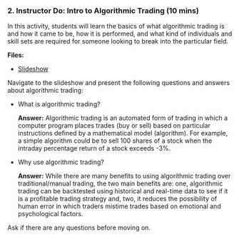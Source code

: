 ### 2. Instructor Do: Intro to Algorithmic Trading (10 mins)

In this activity, students will learn the basics of what algorithmic trading is and how it came to be, how it is performed, and what kind of individuals and skill sets are required for someone looking to break into the particular field.

**Files:**

* [Slideshow]()

Navigate to the slideshow and present the following questions and answers about algorithmic trading:

* What is algorithmic trading?

  **Answer:** Algorithmic trading is an automated form of trading in which a computer program places trades (buy or sell) based on particular instructions defined by a mathematical model (algorithm). For example, a simple algorithm could be to sell 100 shares of a stock when the intraday percentage return of a stock exceeds -3%.

* Why use algorithmic trading?

  **Answer:** While there are many benefits to using algorithmic trading over traditional/manual trading, the two main benefits are: one, algorithmic trading can be backtested using historical and real-time data to see if it is a profitable trading strategy and, two, it reduces the possibility of human error in which traders mistime trades based on emotional and psychological factors.

Ask if there are any questions before moving on.
